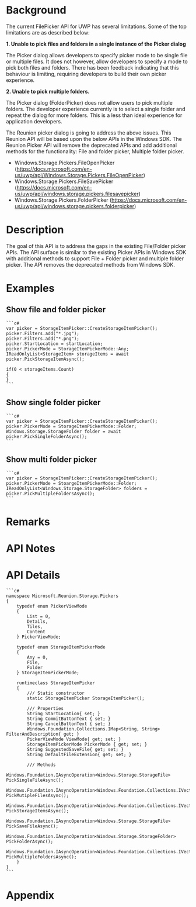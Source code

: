 # Background

The current FilePicker API for UWP has several limitations. Some of the top limitations 
are as described below:

**1. Unable to pick files and folders in a single instance of the Picker dialog**

   The Picker dialog allows developers to specify picker mode to be single file or multiple
   files. It does not however, allow developers to specify a mode to pick both files and folders.
   There has been feedback indicating that this behaviour is limiting, requiring developers
   to build their own picker experience. 

**2. Unable to pick multiple folders.**

   The Picker dialog (FolderPicker) does not allow users to pick multiple folders. The developer
   experience currently is to select a single folder and repeat the dialog for more folders. This 
   is a less than ideal experience for application developers.

The Reunion picker dialog is going to address the above issues. This Reunion API will be based upon the below
APIs in the Windows SDK. The Reunion Picker API will remove the deprecated APIs and add additional methods
for the functionality: File and folder picker, Multiple folder picker.

- Windows.Storage.Pickers.FileOpenPicker (https://docs.microsoft.com/en-us/uwp/api/Windows.Storage.Pickers.FileOpenPicker)
- Windows.Storage.Pickers.FileSavePicker (https://docs.microsoft.com/en-us/uwp/api/windows.storage.pickers.filesavepicker)
- Windows.Storage.Pickers.FolderPicker (https://docs.microsoft.com/en-us/uwp/api/windows.storage.pickers.folderpicker) 

# Description

The goal of this API is to address the gaps in the existing File/Folder picker APIs. The API surface is similar to the existing
Picker APIs in Windows SDK with additional methods to support File + Folder picker and multiple folder picker. The API removes the
deprecated methods from Windows SDK.

# Examples

## Show file and folder picker
    ```c#
    var picker = StorageItemPicker::CreateStorageItemPicker();
    picker.Filters.add("*.jpg");
    picker.Filters.add("*.png");
    picker.StartLocation = startLocation;
    picker.PickerMode = StorageItemPickerMode::Any;
    IReadOnlyList<StorageItem> storageItems = await picker.PickStorageItemAsync();

    if(0 < storageItems.Count)
    {
    }
    ```

## Show single folder picker
    ```c#
    var picker = StorageItemPicker::CreateStorageItemPicker();
    picker.PickerMode = StorageItemPickerMode::Folder;
    Windows.Storage.StorageFolder folder = await picker.PickSingleFolderAsync();
    ```


## Show multi folder picker
    ```c#
    var picker = StorageItemPicker::CreateStorageItemPicker();
    picker.PickerMode = StoargeItemPickerMode::Folder;
    IReadOnlyList<Windows.Storage.StorageFolder> folders = picker.PickMultipleFoldersAsync();
    ```

# Remarks

# API Notes


# API Details

    ```c#
    namespace Microsoft.Reunion.Storage.Pickers
    {
        typedef enum PickerViewMode
        {
            List = 0,
            Details,
            Tiles,
            Content
        } PickerViewMode;

        typedef enum StorageItemPickerMode
        {
            Any = 0,
            File,
            Folder
        } StorageItemPickerMode;

        runtimeclass StorageItemPicker
        {
            /// Static constructor
            static StorageItemPicker StorageItemPicker();

            /// Properties
            String StartLocation{ set; }
            String CommitButtonText { set; }
            String CancelButtonText { set; }
            Windows.Foundation.Collections.IMap<String, String> FilterAndDescription{ get; }
            PickerViewMode ViewMode{ get; set; }
            StorageItemPickerMode PickerMode { get; set; }
            String SuggestedSaveFile{ get; set; }
            String DefaultFileExtension{ get; set; }

            /// Methods
            Windows.Foundation.IAsyncOperation<Windows.Storage.StorageFile> PickSingleFileAsync();
            Windows.Foundation.IAsyncOperation<Windows.Foundation.Collections.IVectorView<Windows.Storage.StorageFile>> PickMutipleFilesAsync();
            Windows.Foundation.IAsyncOperation<Windows.Foundation.Collections.IVectorView<Windows.Storage.StorageItem>> PickStorageItemsAsync();
            Windows.Foundation.IAsyncOperation<Windows.Storage.StorageFile> PickSaveFileAsync();
            Windows.Foundation.IAsyncOperation<Windows.Storage.StorageFolder> PickFolderAsync();
            Windows.Foundation.IAsyncOperation<Windows.Foundation.Collections.IVectorView<Windows.Storage.StorageFolder>> PickMultipleFoldersAsync();
        }
    }
    ```

# Appendix